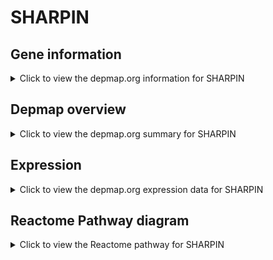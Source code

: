 <h1>SHARPIN</h1>

<h2>Gene information</h2>
<details>
  <summary>Click to view the depmap.org information for SHARPIN</summary>
  <p><a href="https://depmap.org/portal/gene/SHARPIN?tab=about" target="_BLANK">Open page in a new tab...</a></p>
  <iframe src="https://depmap.org/portal/gene/SHARPIN?tab=about" style="border:none;width:100%;height:800px"></iframe>
</details>

<h2>Depmap overview</h2>
<details>
  <summary>Click to view the depmap.org summary for SHARPIN</summary>
  <p><a href="https://depmap.org/portal/gene/SHARPIN?tab=overview" target="_BLANK">Open page in a new tab...</a></p>
  <iframe src="https://depmap.org/portal/gene/SHARPIN?tab=overview" style="border:none;width:100%;height:800px"></iframe>
</details>

<h2>Expression</h2>
<details>
  <summary>Click to view the depmap.org expression data for SHARPIN</summary>
  <p><a href="https://depmap.org/portal/gene/SHARPIN?tab=characterization" target="_BLANK">Open page in a new tab...</a></p>
  <iframe src="https://depmap.org/portal/gene/SHARPIN?tab=characterization" style="border:none;width:100%;height:800px"></iframe>
</details>



<h2>Reactome Pathway diagram</h2>
<details>
  <summary>Click to view the Reactome pathway for SHARPIN</summary>
  <p><a href="https://reactome.org/PathwayBrowser/#/R-HSA-5357956" target="_BLANK">Open page in a new tab...</a></p>
  <p>TNFR1-induced NFkappaB signaling pathway</p>
<iframe src="https://reactome.org/PathwayBrowser/#/R-HSA-5357956" style="border:none;width:100%;height:800px"></iframe>
</details>



